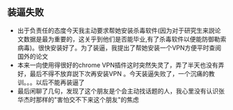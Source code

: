 ## 装逼失败
* 出于负责任的态度今天我主动要求帮她安装杀毒软件(因为对于研究生来説论文数据是最为重要的，这关乎到他们是否能毕业,有了杀毒软件以便能防御勒索病毒)。很快安装好了。为了装逼，我提出了帮她安装一个VPN方便平时查阅国外的论文
* 本来一向使用得很好的chrome VPN插件这时突然失灵了，弄了半天也没有弄好，最后不得不放弃説下次再安装VPN 。今天装逼失败了，一个沉痛的教训。。。以后不能再装逼了
* 最后闲聊了几句，发现了这个朋友是个会主动找话题的人，我心里没有认识张华杰时那样的"害怕交不下来这个朋友"的焦虑